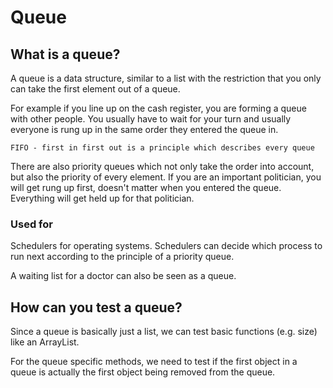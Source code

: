 # Queue

## What is a queue?

A queue is a data structure, similar to a list with the restriction that you only can take the first element out of a queue. 

For example if you line up on the cash register, you are forming a queue with other people. You usually have to wait for your turn and usually everyone is rung up in the same order they entered the queue in.

    FIFO - first in first out is a principle which describes every queue

There are also priority queues which not only take the order into account, but also the priority of every element. If you are an important politician, you will get rung up first, doesn't matter when you entered the queue. Everything will get held up for that politician.

### Used for

Schedulers for operating systems. Schedulers can decide which process to run next according to the principle of a priority queue.

A waiting list for a doctor can also be seen as a queue.

## How can you test a queue?

Since a queue is basically just a list, we can test basic functions (e.g. size) like an ArrayList.

For the queue specific methods, we need to test if the first object in a queue is actually the first object being removed from the queue.




